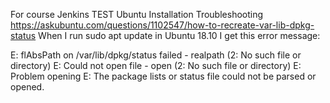 
For course Jenkins
TEST
Ubuntu Installation Troubleshooting
https://askubuntu.com/questions/1102547/how-to-recreate-var-lib-dpkg-status
When I run sudo apt update in Ubuntu 18.10 I get this error message:

E: flAbsPath on /var/lib/dpkg/status failed - realpath (2: No such file or directory)
E: Could not open file  - open (2: No such file or directory)
E: Problem opening 
E: The package lists or status file could not be parsed or opened.


